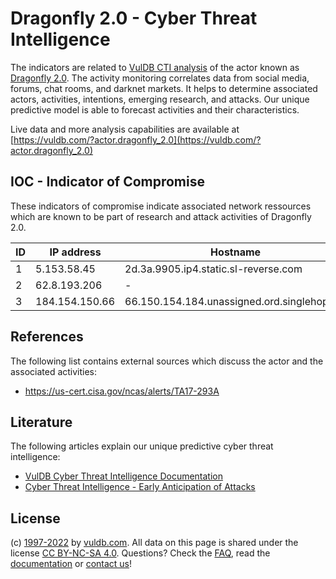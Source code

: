 # Dragonfly 2.0 - Cyber Threat Intelligence

The indicators are related to [VulDB CTI analysis](https://vuldb.com/?kb.cti) of the actor known as [Dragonfly 2.0](https://vuldb.com/?actor.dragonfly_2.0). The activity monitoring correlates data from social media, forums, chat rooms, and darknet markets. It helps to determine associated actors, activities, intentions, emerging research, and attacks. Our unique predictive model is able to forecast activities and their characteristics.

Live data and more analysis capabilities are available at [https://vuldb.com/?actor.dragonfly_2.0](https://vuldb.com/?actor.dragonfly_2.0)

## IOC - Indicator of Compromise

These indicators of compromise indicate associated network ressources which are known to be part of research and attack activities of Dragonfly 2.0.

ID | IP address | Hostname | Confidence
-- | ---------- | -------- | ----------
1 | 5.153.58.45 | 2d.3a.9905.ip4.static.sl-reverse.com | High
2 | 62.8.193.206 | - | High
3 | 184.154.150.66 | 66.150.154.184.unassigned.ord.singlehop.net | High

## References

The following list contains external sources which discuss the actor and the associated activities:

* https://us-cert.cisa.gov/ncas/alerts/TA17-293A

## Literature

The following articles explain our unique predictive cyber threat intelligence:

* [VulDB Cyber Threat Intelligence Documentation](https://vuldb.com/?kb.cti)
* [Cyber Threat Intelligence - Early Anticipation of Attacks](https://www.scip.ch/en/?labs.20201022)

## License

(c) [1997-2022](https://vuldb.com/?kb.changelog) by [vuldb.com](https://vuldb.com/?kb.about). All data on this page is shared under the license [CC BY-NC-SA 4.0](https://creativecommons.org/licenses/by-nc-sa/4.0/). Questions? Check the [FAQ](https://vuldb.com/?kb.faq), read the [documentation](https://vuldb.com/?kb) or [contact us](https://vuldb.com/?contact)!
